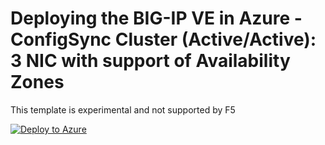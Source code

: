 # Deploying the BIG-IP VE in Azure - ConfigSync Cluster (Active/Active): 3 NIC with support of Availability Zones 

This template is experimental and not supported by F5


  [![Deploy to Azure](http://azuredeploy.net/deploybutton.png)](https://portal.azure.com/#create/Microsoft.Template/uri/https%3A%2F%2Fraw.githubusercontent.com%2Ftewfikm%2FF5-ALLinONE-ARM-template%2Fmaster%2Fazuredeploy.json)
